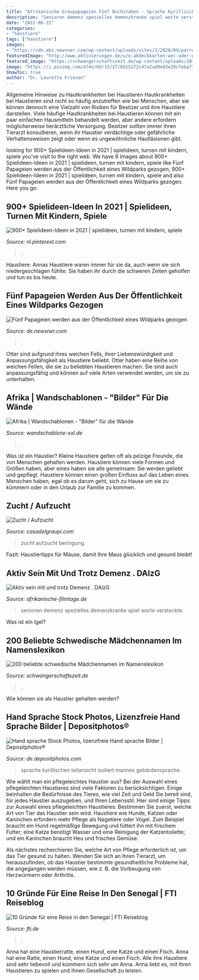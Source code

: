 ```yaml
---
title: "Afrikanische Graupapageien Fünf Buchstaben - Sprache Kyrillischen Teilansicht Isoliert Mannes Gebärdensprache"
description: "Senioren demenz spezielles demenzkranke spiel worte versteckte"
date: "2022-06-22"
categories:
- "haustiere"
tags: ["haustiere"]
images:
- "https://cdn.ebs.newsner.com/wp-content/uploads/sites/2/2020/09/parrots.png"
featuredImage: "http://www.aktivierungen.de/u/o-abdeckkarten-wer-oder-was-steckt-dahinter-02-AID-270B.jpg"
featured_image: "https://schwangerschaftszeit.de/wp-content/uploads/2015/09/schwedische-maedchennamen.jpg"
image: "https://i.pinimg.com/474x/0d/15/27/0d15272c47a2ad9e03e20cfeba772dcb.jpg"
ShowToc: true
author: "Dr. Lauretta Friesen"
---
```



Allgemeine Hinweise zu Hautkrankheiten bei Haustieren
Hautkrankheiten bei Haustieren sind nicht so häufig anzutreffen wie bei Menschen, aber sie können dennoch eine Vielzahl von Risiken für Besitzer und ihre Haustiere darstellen. Viele häufige Hautkrankheiten bei Haustieren können mit ein paar einfachen Hausmitteln behandelt werden, aber andere erfordern möglicherweise tierärztliche Versorgung. Besitzer sollten immer ihren Tierarzt konsultieren, wenn ihr Haustier verdächtige oder gefährliche Verhaltensweisen zeigt oder wenn es ungewöhnliche Hautläsionen gibt.

	

		
looking for 900+ Spielideen-Ideen in 2021 | spielideen, turnen mit kindern, spiele you've visit to the right web. We have 8 Images about 900+ Spielideen-Ideen in 2021 | spielideen, turnen mit kindern, spiele like Fünf Papageien werden aus der Öffentlichkeit eines Wildparks gezogen, 900+ Spielideen-Ideen in 2021 | spielideen, turnen mit kindern, spiele and also Fünf Papageien werden aus der Öffentlichkeit eines Wildparks gezogen. Here you go:
		
    
## 900+ Spielideen-Ideen In 2021 | Spielideen, Turnen Mit Kindern, Spiele

<img loading=lazy src="https://i.pinimg.com/474x/0d/15/27/0d15272c47a2ad9e03e20cfeba772dcb.jpg" onerror="this.onerror=null;this.src='https://tse2.mm.bing.net/th?id=OIP.VPm0thE_YWRlSUga2kPF4AAAAA&amp;pid=15.1';" alt="900+ Spielideen-Ideen in 2021 | spielideen, turnen mit kindern, spiele">

_Source: nl.pinterest.com_

>. 

	

Haustiere: Annas Haustiere waren immer für sie da, auch wenn sie sich niedergeschlagen fühlte. Sie haben ihr durch die schweren Zeiten geholfen und tun es bis heute.

    
## Fünf Papageien Werden Aus Der Öffentlichkeit Eines Wildparks Gezogen

<img loading=lazy src="https://cdn.ebs.newsner.com/wp-content/uploads/sites/2/2020/09/parrots.png" onerror="this.onerror=null;this.src='https://tse3.mm.bing.net/th?id=OIP.u-uCVgl0KXnIwwvRg0_hjgHaD4&amp;pid=15.1';" alt="Fünf Papageien werden aus der Öffentlichkeit eines Wildparks gezogen">

_Source: de.newsner.com_

>. 

	

Otter sind aufgrund ihres weichen Fells, ihrer Liebenswürdigkeit und Anpassungsfähigkeit als Haustiere beliebt.
Otter haben eine Reihe von weichen Fellen, die sie zu beliebten Haustieren machen. Sie sind auch anpassungsfähig und können auf viele Arten verwendet werden, um sie zu unterhalten.

    
## Afrika | Wandschablonen - &quot;Bilder&quot; Für Die Wände

<img loading=lazy src="http://www.wandschablone-xxl.de/sites/default/files/BRICO-Dekor-Schablone-XL-14008-Streifen.jpg" onerror="this.onerror=null;this.src='https://tse1.mm.bing.net/th?id=OIP.zmDJoR1hOa7oENy9LO0SdgHaC9&amp;pid=15.1';" alt="Afrika | Wandschablonen - &quot;Bilder&quot; für die Wände">

_Source: wandschablone-xxl.de_

>. 

	

Was ist ein Haustier?
Kleine Haustiere gelten oft als pelzige Freunde, die von Menschen gehalten werden. Haustiere können viele Formen und Größen haben, aber eines haben sie alle gemeinsam: Sie werden geliebt und gepflegt. Haustiere können einen großen Einfluss auf das Leben eines Menschen haben, egal ob es darum geht, sich zu Hause um sie zu kümmern oder in den Urlaub zur Familie zu kommen.

    
## Zucht / Aufzucht

<img loading=lazy src="http://www.casadelgraupi.com/assets/images/Beringung.jpg" onerror="this.onerror=null;this.src='https://tse1.mm.bing.net/th?id=OIP.quMgkTXPaa7J1TOFuppKHwHaF6&amp;pid=15.1';" alt="Zucht / Aufzucht">

_Source: casadelgraupi.com_

>zucht aufzucht beringung. 

	

Fazit: Haustiertipps für Mäuse, damit Ihre Maus glücklich und gesund bleibt!

    
## Aktiv Sein Mit Und Trotz Demenz . DAlzG

<img loading=lazy src="http://www.aktivierungen.de/u/o-abdeckkarten-wer-oder-was-steckt-dahinter-02-AID-270B.jpg" onerror="this.onerror=null;this.src='https://tse4.mm.bing.net/th?id=OIP.6Z6o0cXQAkzchSJTOmfWAAHaFO&amp;pid=15.1';" alt="Aktiv sein mit und trotz Demenz . DAlzG">

_Source: afrikanische-filmtage.de_

>senioren demenz spezielles demenzkranke spiel worte versteckte. 

	

Was ist ein Igel?

    
## 200 Beliebte Schwedische Mädchennamen Im Namenslexikon

<img loading=lazy src="https://schwangerschaftszeit.de/wp-content/uploads/2015/09/schwedische-maedchennamen.jpg" onerror="this.onerror=null;this.src='https://tse3.mm.bing.net/th?id=OIP.8aQL_ItwC5CuDQh3UngQYAHaG1&amp;pid=15.1';" alt="200 beliebte schwedische Mädchennamen im Namenslexikon">

_Source: schwangerschaftszeit.de_

>. 

	

Wie können sie als Haustier gehalten werden?

    
## Hand Sprache Stock Photos, Lizenzfreie Hand Sprache Bilder | Depositphotos®

<img loading=lazy src="https://st4.depositphotos.com/13324256/23157/i/450/depositphotos_231578084-stock-photo-partial-view-man-showing-cyrillic.jpg" onerror="this.onerror=null;this.src='https://tse4.mm.bing.net/th?id=OIP.q2PdLtiinNbIxObQYJmhmQAAAA&amp;pid=15.1';" alt="Hand sprache Stock Photos, lizenzfreie Hand sprache Bilder | Depositphotos®">

_Source: de.depositphotos.com_

>sprache kyrillischen teilansicht isoliert mannes gebärdensprache. 

	

Wie wählt man ein pflegeleichtes Haustier aus?
Bei der Auswahl eines pflegeleichten Haustieres sind viele Faktoren zu berücksichtigen. Einige beinhalten die Bedürfnisse des Tieres, wie viel Zeit und Geld Sie bereit sind, für jedes Haustier auszugeben, und Ihren Lebensstil. Hier sind einige Tipps zur Auswahl eines pflegeleichten Haustieres:
Bestimmen Sie zuerst, welche Art von Tier das Haustier sein wird. Haustiere wie Hunde, Katzen oder Kaninchen erfordern mehr Pflege als Nagetiere oder Vögel. Zum Beispiel braucht ein Hund regelmäßige Bewegung und füttert ihn mit frischem Futter; eine Katze benötigt Wasser und eine Reinigung der Katzentoilette; und ein Kaninchen braucht Heu und frisches Gemüse.

Als nächstes recherchieren Sie, welche Art von Pflege erforderlich ist, um das Tier gesund zu halten. Wenden Sie sich an Ihren Tierarzt, um herauszufinden, ob das Haustier bestimmte gesundheitliche Probleme hat, die angegangen werden müssen, wie z. B. die Vorbeugung von Herzwürmern oder Arthritis.

    
## 10 Gründe Für Eine Reise In Den Senegal | FTI Reiseblog

<img loading=lazy src="https://www.fti.de/blog/wp-content/uploads/2016/05/Afrika-Senegal-300x130.jpg" onerror="this.onerror=null;this.src='https://tse4.mm.bing.net/th?id=OIP.9lIfN5qC4DXPNFQ1aONNOgAAAA&amp;pid=15.1';" alt="10 Gründe für eine Reise in den Senegal | FTI Reiseblog">

_Source: fti.de_

>. 

	

Anna hat eine Haustierratte, einen Hund, eine Katze und einen Fisch.
Anna hat eine Ratte, einen Hund, eine Katze und einen Fisch. Alle ihre Haustiere sind sehr liebevoll und kümmern sich sehr um Anna. Anna liebt es, mit ihren Haustieren zu spielen und ihnen Gesellschaft zu leisten.

